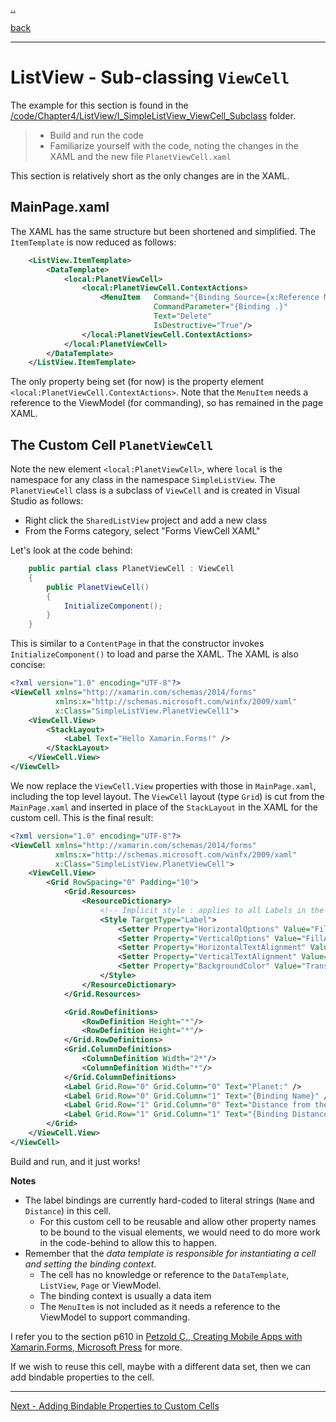 [..](listview.md)

[back](listview-viewcell.md) 

---

# ListView - Sub-classing `ViewCell`

The example for this section is found in the [/code/Chapter4/ListView/I_SimpleListView_ViewCell_Subclass](/code/Chapter4/ListView/I_SimpleListView_ViewCell_Subclass) folder.

> * Build and run the code
> * Familiarize yourself with the code, noting the changes in the XAML and the new file `PlanetViewCell.xaml`

This section is relatively short as the only changes are in the XAML.

## MainPage.xaml
The XAML has the same structure but been shortened and simplified. The `ItemTemplate` is now reduced as follows:
```XML
    <ListView.ItemTemplate>
        <DataTemplate>
            <local:PlanetViewCell>
                <local:PlanetViewCell.ContextActions>
                    <MenuItem   Command="{Binding Source={x:Reference MainContentPage}, Path=BindingContext.DeleteCommand}"
                                CommandParameter="{Binding .}"
                                Text="Delete"
                                IsDestructive="True"/>
                </local:PlanetViewCell.ContextActions>
            </local:PlanetViewCell>
        </DataTemplate>
    </ListView.ItemTemplate>
``` 

The only property being set (for now) is the property element `<local:PlanetViewCell.ContextActions>`. Note that the `MenuItem` needs a reference to the ViewModel (for commanding), so has remained in the page XAML.

## The Custom Cell `PlanetViewCell`
Note the new element `<local:PlanetViewCell>`, where `local` is the namespace for any class in the namespace `SimpleListView`. The `PlanetViewCell` class is a subclass of `ViewCell` and is created in Visual Studio as follows:

* Right click the `SharedListView` project and add a new class
* From the Forms category, select "Forms ViewCell XAML" 

Let's look at the code behind:

```C#
    public partial class PlanetViewCell : ViewCell
    {
        public PlanetViewCell()
        {
            InitializeComponent();
        }
    }
```    

This is similar to a `ContentPage` in that the constructor invokes `InitializeComponent()` to load and parse the XAML. The XAML is also concise:

```XML
<?xml version="1.0" encoding="UTF-8"?>
<ViewCell xmlns="http://xamarin.com/schemas/2014/forms"
          xmlns:x="http://schemas.microsoft.com/winfx/2009/xaml"
          x:Class="SimpleListView.PlanetViewCell1">
    <ViewCell.View>
        <StackLayout>
            <Label Text="Hello Xamarin.Forms!" />
        </StackLayout>
    </ViewCell.View>
</ViewCell>
```

We now replace the `ViewCell.View` properties with those in `MainPage.xaml`, including the top level layout. The `ViewCell` layout (type `Grid`) is cut from the `MainPage.xaml` and inserted in place of the `StackLayout` in the XAML for the custom cell. This is the final result:

```XML
<?xml version="1.0" encoding="UTF-8"?>
<ViewCell xmlns="http://xamarin.com/schemas/2014/forms"
          xmlns:x="http://schemas.microsoft.com/winfx/2009/xaml"
          x:Class="SimpleListView.PlanetViewCell">
    <ViewCell.View>
        <Grid RowSpacing="0" Padding="10">
            <Grid.Resources>
                <ResourceDictionary>
                    <!-- Implicit style : applies to all Labels in the grid -->
                    <Style TargetType="Label">
                        <Setter Property="HorizontalOptions" Value="FillAndExpand" />
                        <Setter Property="VerticalOptions" Value="FillAndExpand" />
                        <Setter Property="HorizontalTextAlignment" Value="Start"/>
                        <Setter Property="VerticalTextAlignment" Value="Center"/>
                        <Setter Property="BackgroundColor" Value="Transparent" />
                    </Style>
                </ResourceDictionary>            
            </Grid.Resources>

            <Grid.RowDefinitions>
                <RowDefinition Height="*"/>
                <RowDefinition Height="*"/>
            </Grid.RowDefinitions>
            <Grid.ColumnDefinitions>
                <ColumnDefinition Width="2*"/>
                <ColumnDefinition Width="*"/>
            </Grid.ColumnDefinitions>
            <Label Grid.Row="0" Grid.Column="0" Text="Planet:" />
            <Label Grid.Row="0" Grid.Column="1" Text="{Binding Name}" />
            <Label Grid.Row="1" Grid.Column="0" Text="Distance from the Sun:" />
            <Label Grid.Row="1" Grid.Column="1" Text="{Binding Distance}" />
        </Grid>
    </ViewCell.View>
</ViewCell>
```

Build and run, and it just works!

**Notes**
* The label bindings are currently hard-coded to literal strings (`Name` and `Distance`) in this cell. 
    * For this custom cell to be reusable and allow other property names to be bound to the visual elements, we would need to do more work in the code-behind to allow this to happen.
* Remember that the _data template is responsible for instantiating a cell and setting the binding context_.
    * The cell has no knowledge or reference to the `DataTemplate`, `ListView`, `Page` or ViewModel.
    * The binding context is usually a data item
    * The `MenuItem` is not included as it needs a reference to the ViewModel to support commanding.

I refer you to the section p610 in [Petzold C., Creating Mobile Apps with Xamarin.Forms, Microsoft Press](https://docs.microsoft.com/xamarin/xamarin-forms/creating-mobile-apps-xamarin-forms/) for more.

If we wish to reuse this cell, maybe with a different data set, then we can add bindable properties to the cell.

---

[Next - Adding Bindable Properties to Custom Cells](listview-bindableprops.md)

